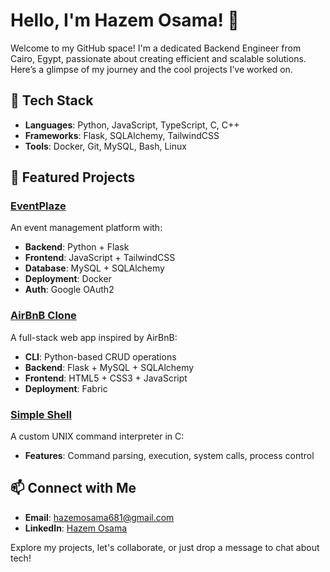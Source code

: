 # Hello, I'm Hazem Osama! 👋

Welcome to my GitHub space! I'm a dedicated Backend Engineer from Cairo, Egypt, passionate about creating efficient and scalable solutions. Here’s a glimpse of my journey and the cool projects I’ve worked on.

## 🔧 Tech Stack
- **Languages**: Python, JavaScript, TypeScript, C, C++
- **Frameworks**: Flask, SQLAlchemy, TailwindCSS
- **Tools**: Docker, Git, MySQL, Bash, Linux

## 🚀 Featured Projects

### [EventPlaze](https://github.com/HazemUsama/EventPlaza)
An event management platform with:
- **Backend**: Python + Flask
- **Frontend**: JavaScript + TailwindCSS
- **Database**: MySQL + SQLAlchemy
- **Deployment**: Docker
- **Auth**: Google OAuth2

### [AirBnB Clone](https://github.com/HazemUsama/AirBnB_clone)
A full-stack web app inspired by AirBnB:
- **CLI**: Python-based CRUD operations
- **Backend**: Flask + MySQL + SQLAlchemy
- **Frontend**: HTML5 + CSS3 + JavaScript
- **Deployment**: Fabric

### [Simple Shell](https://github.com/HazemUsama/simple_shell)
A custom UNIX command interpreter in C:
- **Features**: Command parsing, execution, system calls, process control

## 📫 Connect with Me
- **Email**: [hazemosama681@gmail.com](mailto:hazemosama681@gmail.com)
- **LinkedIn**: [Hazem Osama](https://www.linkedin.com/in/hazem-osama)

Explore my projects, let's collaborate, or just drop a message to chat about tech!

